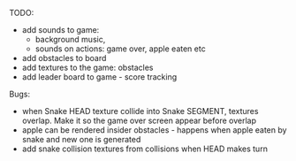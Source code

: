 TODO:
- add sounds to game:
  - background music,
  - sounds on actions: game over, apple eaten etc
- add obstacles to board
- add textures to the game: obstacles
- add leader board to game - score tracking

Bugs:
- when Snake HEAD texture collide into Snake SEGMENT, textures overlap. Make it so the game over screen appear before overlap
- apple can be rendered insider obstacles - happens when apple eaten by snake and new one is generated
- add snake collision textures from collisions when HEAD makes turn
